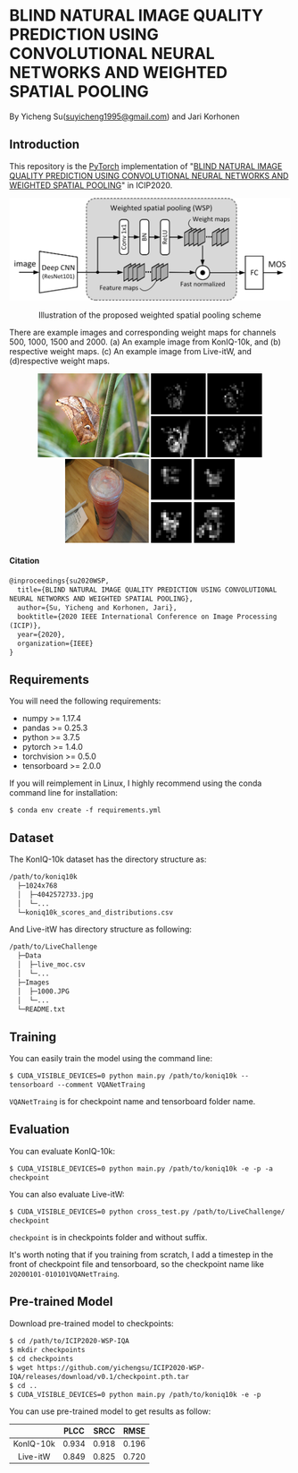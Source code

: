 # BLIND NATURAL IMAGE QUALITY PREDICTION USING CONVOLUTIONAL NEURAL NETWORKS AND WEIGHTED SPATIAL POOLING
By Yicheng Su(suyicheng1995@gmail.com) and Jari Korhonen

## Introduction
This repository is the [PyTorch](http://pytorch.org) implementation of "[BLIND NATURAL IMAGE QUALITY PREDICTION USING CONVOLUTIONAL NEURAL NETWORKS AND WEIGHTED SPATIAL POOLING](#)" in ICIP2020.

<p align = 'center'>
<img src = 'img/model.jpg' width = '627px'>
</p>
<p align = 'center'>
Illustration of the proposed weighted spatial pooling scheme
</p>


There are example images and corresponding weight maps for channels 500, 1000, 1500 and 2000.
(a) An example image from KonIQ-10k, and (b) respective weight maps.
(c) An example image from Live-itW, and (d)respective weight maps.


<p align = 'center'>
<img src = 'img/img1.jpg' height = '150px'>
<img src = 'img/img1_w.jpg' height = '150px'>
<img src = 'img/img2.jpg' height = '150'>
<img src = 'img/img2_w.jpg' height = '150'>
</p>


#### Citation

```
@inproceedings{su2020WSP,
  title={BLIND NATURAL IMAGE QUALITY PREDICTION USING CONVOLUTIONAL NEURAL NETWORKS AND WEIGHTED SPATIAL POOLING},
  author={Su, Yicheng and Korhonen, Jari},
  booktitle={2020 IEEE International Conference on Image Processing (ICIP)},
  year={2020},
  organization={IEEE}
}
```

## Requirements
You will need the following requirements:
- numpy >= 1.17.4
- pandas >= 0.25.3
- python >= 3.7.5
- pytorch >= 1.4.0
- torchvision >= 0.5.0
- tensorboard >= 2.0.0

If you will reimplement in Linux, I highly recommend using the conda command line for installation:

    $ conda env create -f requirements.yml

## Dataset

The KonIQ-10k dataset has the directory structure as:

```
/path/to/koniq10k
  ├─1024x768
  │  ├─4042572733.jpg
  │  └─...
  └─koniq10k_scores_and_distributions.csv
```

And Live-itW has directory structure as following:

```
/path/to/LiveChallenge
  ├─Data
  │  ├─live_moc.csv
  │  └─...
  ├─Images
  │  ├─1000.JPG
  │  └─...
  └─README.txt
```

## Training
You can easily train the model using the command line:

    $ CUDA_VISIBLE_DEVICES=0 python main.py /path/to/koniq10k --tensorboard --comment VQANetTraing

`VQANetTraing` is for checkpoint name and tensorboard folder name.

## Evaluation
You can evaluate KonIQ-10k:

    $ CUDA_VISIBLE_DEVICES=0 python main.py /path/to/koniq10k -e -p -a checkpoint

You can also evaluate Live-itW:

    $ CUDA_VISIBLE_DEVICES=0 python cross_test.py /path/to/LiveChallenge/ checkpoint

`checkpoint` is in checkpoints folder and without suffix.

It's worth noting that if you training from scratch, I add a timestep in the front of checkpoint file and tensorboard, so the checkpoint name like `20200101-010101VQANetTraing`.

## Pre-trained Model
Download pre-trained model to checkpoints:

```
$ cd /path/to/ICIP2020-WSP-IQA
$ mkdir checkpoints
$ cd checkpoints
$ wget https://github.com/yichengsu/ICIP2020-WSP-IQA/releases/download/v0.1/checkpoint.pth.tar
$ cd ..
$ CUDA_VISIBLE_DEVICES=0 python main.py /path/to/koniq10k -e -p
```

You can use pre-trained model to get results as follow:

|           | PLCC  | SRCC  | RMSE  |
| :-------: | :---: | :---: | :---: |
| KonIQ-10k | 0.934 | 0.918 | 0.196 |
| Live-itW  | 0.849 | 0.825 | 0.720 |
